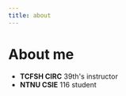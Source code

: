 ```yaml
---
title: about
---
```


About me
========

- **TCFSH CIRC** 39th's instructor
- **NTNU CSIE** 116 student

